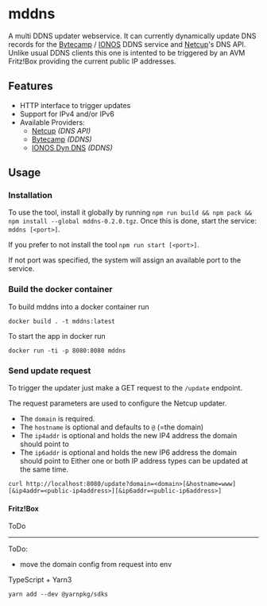 # mddns

A multi DDNS updater webservice. It can currently dynamically update DNS records
for the [Bytecamp][bytecamp] / [IONOS][ionos] DDNS service and [Netcup][netcup]'s DNS API. Unlike
usual DDNS clients this one is intented to be triggered by an AVM Fritz!Box
providing the current public IP addresses.

## Features

- HTTP interface to trigger updates
- Support for IPv4 and/or IPv6
- Available Providers:
  - [Netcup][netcup-updater] _(DNS API)_
  - [Bytecamp][bytecamp-updater] _(DDNS)_
  - [IONOS Dyn DNS][ionos-updater] _(DDNS)_

## Usage

### Installation

To use the tool, install it globally by running
`npm run build && npm pack && npm install --global mddns-0.2.0.tgz`.
Once this is done, start the service: `mddns [<port>]`.

If you prefer to not install the tool `npm run start [<port>]`.

If not port was specified, the system will assign an available port
to the service.

### Build the docker container

To build mddns into a docker container run

`docker build . -t mddns:latest`

To start the app in docker run

`docker run -ti -p 8080:8080 mddns`

### Send update request

To trigger the updater just make a GET request to the `/update` endpoint.

The request parameters are used to configure the Netcup updater.

- The `domain` is required.
- The `hostname` is optional and defaults to `@` (=the domain)
- The `ip4addr` is optional and holds the new IP4 address the domain should point to
- The `ip6addr` is optional and holds the new IP6 address the domain should point to
  Either one or both IP address types can be updated at the same time.

```
curl http://localhost:8080/update?domain=<domain>[&hostname=www][&ip4addr=<public-ip4address>][&ip6addr=<public-ip6address>]
```

#### Fritz!Box

ToDo

---

[bytecamp]: https://www.bytecamp.net
[netcup]: https://www.netcup.de
[ionos]: https://www.ionos.de
[bytecamp-updater]: src/updaters/BytecampUpdater.ts
[netcup-updater]: src/updaters/NetcupUpdater.ts
[ionos-updater]: src/updaters/IonosUpdater.ts

ToDo:

- move the domain config from request into env

TypeScript + Yarn3

    yarn add --dev @yarnpkg/sdks
